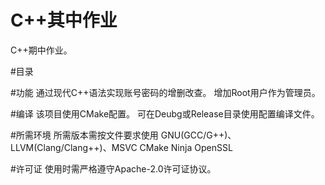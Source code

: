 # C++其中作业
C++期中作业。

#目录

#功能
通过现代C++语法实现账号密码的增删改查。
增加Root用户作为管理员。

#编译
该项目使用CMake配置。
可在Deubg或Release目录使用配置编译文件。

#所需环境
所需版本需按文件要求使用
GNU(GCC/G++)、LLVM(Clang/Clang++)、MSVC
CMake
Ninja
OpenSSL

#许可证
使用时需严格遵守Apache-2.0许可证协议。
